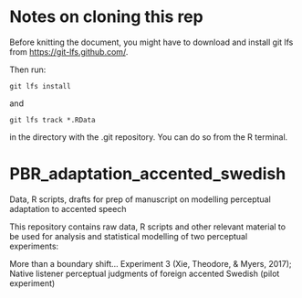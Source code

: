 # Notes on cloning this rep

Before knitting the document, you might have to download and install git lfs from https://git-lfs.github.com/. 

Then run:

`git lfs install`

and

`git lfs track *.RData`

in the directory with the .git repository. You can do so from the R terminal.


# PBR_adaptation_accented_swedish
Data, R scripts, drafts for prep of manuscript on modelling perceptual adaptation to accented speech

This repository contains raw data, R scripts and other relevant material to be used for analysis and statistical modelling of two perceptual experiments:

More than a boundary shift... Experiment 3 (Xie, Theodore, & Myers, 2017);
Native listener perceptual judgments of foreign accented Swedish (pilot experiment)

